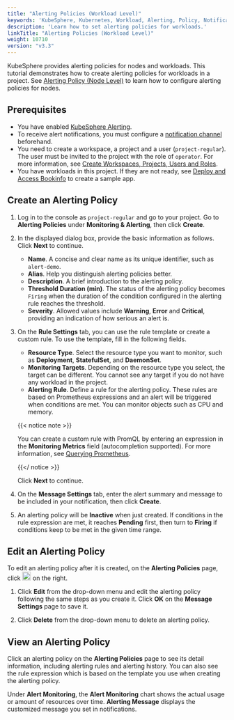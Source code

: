 ```yaml
---
title: "Alerting Policies (Workload Level)"
keywords: 'KubeSphere, Kubernetes, Workload, Alerting, Policy, Notification'
description: 'Learn how to set alerting policies for workloads.'
linkTitle: "Alerting Policies (Workload Level)"
weight: 10710
version: "v3.3"
---
```


KubeSphere provides alerting policies for nodes and workloads. This tutorial demonstrates how to create alerting policies for workloads in a project. See [Alerting Policy (Node Level)](../../../cluster-administration/cluster-wide-alerting-and-notification/alerting-policy/) to learn how to configure alerting policies for nodes.

## Prerequisites

- You have enabled [KubeSphere Alerting](../../../pluggable-components/alerting/).
- To receive alert notifications, you must configure a [notification channel](../../../cluster-administration/platform-settings/notification-management/configure-email/) beforehand.
- You need to create a workspace, a project and a user (`project-regular`). The user must be invited to the project with the role of `operator`. For more information, see [Create Workspaces, Projects, Users and Roles](../../../quick-start/create-workspace-and-project/).
- You have workloads in this project. If they are not ready, see [Deploy and Access Bookinfo](../../../quick-start/deploy-bookinfo-to-k8s/) to create a sample app.

## Create an Alerting Policy

1. Log in to the console as `project-regular` and go to your project. Go to **Alerting Policies** under **Monitoring & Alerting**, then click **Create**.

2. In the displayed dialog box, provide the basic information as follows. Click **Next** to continue.

   - **Name**. A concise and clear name as its unique identifier, such as `alert-demo`.
   - **Alias**. Help you distinguish alerting policies better.
   - **Description**. A brief introduction to the alerting policy.
   - **Threshold Duration (min)**. The status of the alerting policy becomes `Firing` when the duration of the condition configured in the alerting rule reaches the threshold.
   - **Severity**. Allowed values include **Warning**, **Error** and **Critical**, providing an indication of how serious an alert is.

3. On the **Rule Settings** tab, you can use the rule template or create a custom rule. To use the template, fill in the following fields.

   - **Resource Type**. Select the resource type you want to monitor, such as **Deployment**, **StatefulSet**, and **DaemonSet**.
   - **Monitoring Targets**. Depending on the resource type you select, the target can be different. You cannot see any target if you do not have any workload in the project.
   - **Alerting Rule**. Define a rule for the alerting policy. These rules are based on Prometheus expressions and an alert will be triggered when conditions are met. You can monitor objects such as CPU and memory.

   {{< notice note >}}

   You can create a custom rule with PromQL by entering an expression in the **Monitoring Metrics** field (autocompletion supported). For more information, see [Querying Prometheus](https://prometheus.io/docs/prometheus/latest/querying/basics/). 

   {{</ notice >}} 

   Click **Next** to continue.

4. On the **Message Settings** tab, enter the alert summary and message to be included in your notification, then click **Create**.

5. An alerting policy will be **Inactive** when just created. If conditions in the rule expression are met, it reaches **Pending** first, then turn to **Firing** if conditions keep to be met in the given time range.

## Edit an Alerting Policy

To edit an alerting policy after it is created, on the **Alerting Policies** page, click <img src="/images/docs/v3.x/project-user-guide/alerting/alerting-policies/edit-alerting-policy.png" height="20px" alt="icon"> on the right.

1. Click **Edit** from the drop-down menu and edit the alerting policy following the same steps as you create it. Click **OK** on the **Message Settings** page to save it.

2. Click **Delete** from the drop-down menu to delete an alerting policy.

## View an Alerting Policy

Click an alerting policy on the **Alerting Policies** page to see its detail information, including alerting rules and alerting history. You can also see the rule expression which is based on the template you use when creating the alerting policy.

Under **Alert Monitoring**, the **Alert Monitoring** chart shows the actual usage or amount of resources over time. **Alerting Message** displays the customized message you set in notifications.
